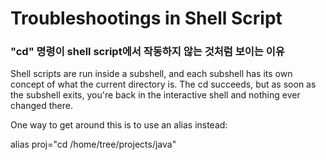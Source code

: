 # Troubleshootings in Shell Script 

### "cd" 명령이 shell script에서 작동하지 않는 것처럼 보이는 이유

Shell scripts are run inside a subshell, and each subshell has its own concept of what the current directory is. The cd succeeds, but as soon as the subshell exits, you're back in the interactive shell and nothing ever changed there.

One way to get around this is to use an alias instead:

alias proj="cd /home/tree/projects/java"